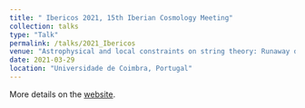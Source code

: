 ```yaml
---
title: " Ibericos 2021, 15th Iberian Cosmology Meeting"
collection: talks
type: "Talk"
permalink: /talks/2021_Ibericos
venue: "Astrophysical and local constraints on string theory: Runaway dilaton models"
date: 2021-03-29
location: "Universidade de Coimbra, Portugal"
---
```

More details on the [website](https://ibericos2021.math.tecnico.ulisboa.pt).

